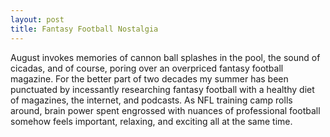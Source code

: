 ```yaml
---
layout: post
title: Fantasy Football Nostalgia  
---
```

August invokes memories of cannon ball splashes in the pool, the sound of cicadas, and of course, poring over an overpriced fantasy football magazine. For the better part of two decades my summer has been punctuated by incessantly researching fantasy football with a healthy diet of magazines, the internet, and podcasts.  As NFL training camp rolls around, brain power spent engrossed with nuances of professional football somehow feels important, relaxing, and exciting all at the same time.  
